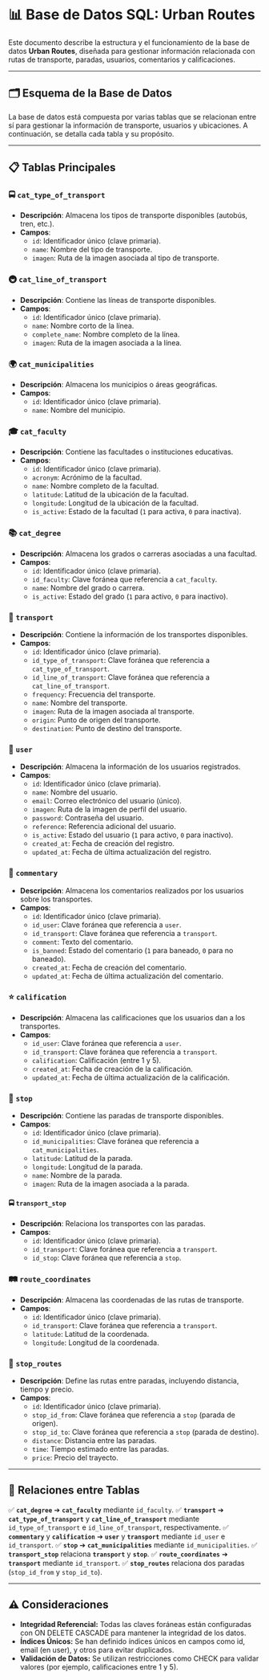 
# 📊 Base de Datos SQL: Urban Routes

Este documento describe la estructura y el funcionamiento de la base de datos **Urban Routes**, diseñada para gestionar información relacionada con rutas de transporte, paradas, usuarios, comentarios y calificaciones.

---

## 🗂️ Esquema de la Base de Datos

La base de datos está compuesta por varias tablas que se relacionan entre sí para gestionar la información de transporte, usuarios y ubicaciones. A continuación, se detalla cada tabla y su propósito.

---

## 📋 Tablas Principales

### 🚍 `cat_type_of_transport`
   - **Descripción**: Almacena los tipos de transporte disponibles (autobús, tren, etc.).
   - **Campos**:
     - `id`: Identificador único (clave primaria).
     - `name`: Nombre del tipo de transporte.
     - `imagen`: Ruta de la imagen asociada al tipo de transporte.

### 🚇 `cat_line_of_transport`
   - **Descripción**: Contiene las líneas de transporte disponibles.
   - **Campos**:
     - `id`: Identificador único (clave primaria).
     - `name`: Nombre corto de la línea.
     - `complete_name`: Nombre completo de la línea.
     - `imagen`: Ruta de la imagen asociada a la línea.

### 🌍 `cat_municipalities`
   - **Descripción**: Almacena los municipios o áreas geográficas.
   - **Campos**:
     - `id`: Identificador único (clave primaria).
     - `name`: Nombre del municipio.

### 🎓 `cat_faculty`
   - **Descripción**: Contiene las facultades o instituciones educativas.
   - **Campos**:
     - `id`: Identificador único (clave primaria).
     - `acronym`: Acrónimo de la facultad.
     - `name`: Nombre completo de la facultad.
     - `latitude`: Latitud de la ubicación de la facultad.
     - `longitude`: Longitud de la ubicación de la facultad.
     - `is_active`: Estado de la facultad (`1` para activa, `0` para inactiva).

### 📚 `cat_degree`
   - **Descripción**: Almacena los grados o carreras asociadas a una facultad.
   - **Campos**:
     - `id`: Identificador único (clave primaria).
     - `id_faculty`: Clave foránea que referencia a `cat_faculty`.
     - `name`: Nombre del grado o carrera.
     - `is_active`: Estado del grado (`1` para activo, `0` para inactivo).

### 🚌 `transport`
   - **Descripción**: Contiene la información de los transportes disponibles.
   - **Campos**:
     - `id`: Identificador único (clave primaria).
     - `id_type_of_transport`: Clave foránea que referencia a `cat_type_of_transport`.
     - `id_line_of_transport`: Clave foránea que referencia a `cat_line_of_transport`.
     - `frequency`: Frecuencia del transporte.
     - `name`: Nombre del transporte.
     - `imagen`: Ruta de la imagen asociada al transporte.
     - `origin`: Punto de origen del transporte.
     - `destination`: Punto de destino del transporte.

### 👥 `user`
   - **Descripción**: Almacena la información de los usuarios registrados.
   - **Campos**:
     - `id`: Identificador único (clave primaria).
     - `name`: Nombre del usuario.
     - `email`: Correo electrónico del usuario (único).
     - `imagen`: Ruta de la imagen de perfil del usuario.
     - `password`: Contraseña del usuario.
     - `reference`: Referencia adicional del usuario.
     - `is_active`: Estado del usuario (`1` para activo, `0` para inactivo).
     - `created_at`: Fecha de creación del registro.
     - `updated_at`: Fecha de última actualización del registro.

### 💬 `commentary`
   - **Descripción**: Almacena los comentarios realizados por los usuarios sobre los transportes.
   - **Campos**:
     - `id`: Identificador único (clave primaria).
     - `id_user`: Clave foránea que referencia a `user`.
     - `id_transport`: Clave foránea que referencia a `transport`.
     - `comment`: Texto del comentario.
     - `is_banned`: Estado del comentario (`1` para baneado, `0` para no baneado).
     - `created_at`: Fecha de creación del comentario.
     - `updated_at`: Fecha de última actualización del comentario.

### ⭐ `calification`
   - **Descripción**: Almacena las calificaciones que los usuarios dan a los transportes.
   - **Campos**:
     - `id_user`: Clave foránea que referencia a `user`.
     - `id_transport`: Clave foránea que referencia a `transport`.
     - `calification`: Calificación (entre 1 y 5).
     - `created_at`: Fecha de creación de la calificación.
     - `updated_at`: Fecha de última actualización de la calificación.

### 🚏 `stop`
   - **Descripción**: Contiene las paradas de transporte disponibles.
   - **Campos**:
     - `id`: Identificador único (clave primaria).
     - `id_municipalities`: Clave foránea que referencia a `cat_municipalities`.
     - `latitude`: Latitud de la parada.
     - `longitude`: Longitud de la parada.
     - `name`: Nombre de la parada.
     - `imagen`: Ruta de la imagen asociada a la parada.

#### 🚍 **`transport_stop`**
   - **Descripción**: Relaciona los transportes con las paradas.
   - **Campos**:
     - `id`: Identificador único (clave primaria).
     - `id_transport`: Clave foránea que referencia a `transport`.
     - `id_stop`: Clave foránea que referencia a `stop`.

### 🛤️ `route_coordinates`
   - **Descripción**: Almacena las coordenadas de las rutas de transporte.
   - **Campos**:
     - `id`: Identificador único (clave primaria).
     - `id_transport`: Clave foránea que referencia a `transport`.
     - `latitude`: Latitud de la coordenada.
     - `longitude`: Longitud de la coordenada.

### 🔄 `stop_routes`
   - **Descripción**: Define las rutas entre paradas, incluyendo distancia, tiempo y precio.
   - **Campos**:
     - `id`: Identificador único (clave primaria).
     - `stop_id_from`: Clave foránea que referencia a `stop` (parada de origen).
     - `stop_id_to`: Clave foránea que referencia a `stop` (parada de destino).
     - `distance`: Distancia entre las paradas.
     - `time`: Tiempo estimado entre las paradas.
     - `price`: Precio del trayecto.

---

## 🔗 Relaciones entre Tablas

✅ **`cat_degree`** ➔ **`cat_faculty`** mediante `id_faculty`.
✅ **`transport`** ➔ **`cat_type_of_transport`** y **`cat_line_of_transport`** mediante `id_type_of_transport` e `id_line_of_transport`, respectivamente.
✅ **`commentary`** y **`calification`** ➔ **`user`** y **`transport`** mediante `id_user` e `id_transport`.
✅ **`stop`** ➔ **`cat_municipalities`** mediante `id_municipalities`.
✅ **`transport_stop`** relaciona **`transport`** y **`stop`**.
✅ **`route_coordinates`** ➔ **`transport`** mediante `id_transport`.
✅ **`stop_routes`** relaciona dos paradas (`stop_id_from` y `stop_id_to`).

---

## ⚠️ Consideraciones
- **Integridad Referencial:** Todas las claves foráneas están configuradas con ON DELETE CASCADE para mantener la integridad de los datos.
- **Índices Únicos:** Se han definido índices únicos en campos como id, email (en user), y otros para evitar duplicados.
- **Validación de Datos:** Se utilizan restricciones como CHECK para validar valores (por ejemplo, calificaciones entre 1 y 5).